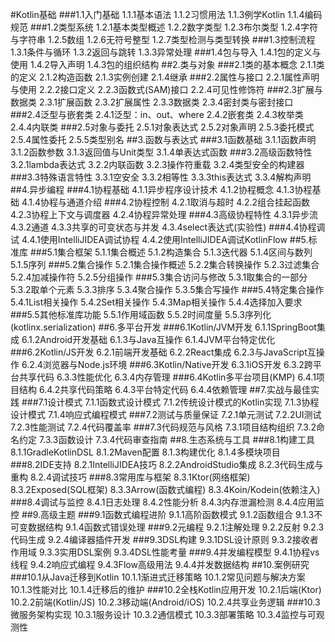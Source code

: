 #Kotlin基础
###1.1入门基础
1.1.1基本语法
1.1.2习惯用法
1.1.3例学Kotlin
1.1.4编码规范
###1.2类型系统
1.2.1基本类型概述
1.2.2数字类型
1.2.3布尔类型
1.2.4字符与字符串
1.2.5数组
1.2.6无符号整型
1.2.7类型检测与类型转换
###1.3控制流程
1.3.1条件与循环
1.3.2返回与跳转
1.3.3异常处理
###1.4包与导入
1.4.1包的定义与使用
1.4.2导入声明
1.4.3包的组织结构
##2.类与对象
###2.1类的基本概念
2.1.1类的定义
2.1.2构造函数
2.1.3实例创建
2.1.4继承
###2.2属性与接口
2.2.1属性声明与使用
2.2.2接口定义
2.2.3函数式(SAM)接口
2.2.4可见性修饰符
###2.3扩展与数据类
2.3.1扩展函数
2.3.2扩展属性
2.3.3数据类
2.3.4密封类与密封接口
###2.4泛型与嵌套类
2.4.1泛型：in、out、where
2.4.2嵌套类
2.4.3枚举类
2.4.4内联类
###2.5对象与委托
2.5.1对象表达式
2.5.2对象声明
2.5.3委托模式
2.5.4属性委托
2.5.5类型别名
##3.函数与表达式
###3.1函数基础
3.1.1函数声明
3.1.2函数参数
3.1.3返回值与Unit类型
3.1.4单表达式函数
###3.2高级函数特性
3.2.1lambda表达式
3.2.2内联函数
3.2.3操作符重载
3.2.4类型安全的构建器
###3.3特殊语言特性
3.3.1空安全
3.3.2相等性
3.3.3this表达式
3.3.4解构声明
##4.异步编程
###4.1协程基础
4.1.1异步程序设计技术
4.1.2协程概念
4.1.3协程基础
4.1.4协程与通道介绍
###4.2协程控制
4.2.1取消与超时
4.2.2组合挂起函数
4.2.3协程上下文与调度器
4.2.4协程异常处理
###4.3高级协程特性
4.3.1异步流
4.3.2通道
4.3.3共享的可变状态与并发
4.3.4select表达式(实验性)
###4.4协程调试
4.4.1使用IntelliJIDEA调试协程
4.4.2使用IntelliJIDEA调试KotlinFlow
##5.标准库
###5.1集合框架
5.1.1集合概述
5.1.2构造集合
5.1.3迭代器
5.1.4区间与数列
5.1.5序列
###5.2集合操作
5.2.1集合操作概述
5.2.2集合转换操作
5.2.3过滤集合
5.2.4加减操作符
5.2.5分组操作
###5.3集合访问与修改
5.3.1取集合的一部分
5.3.2取单个元素
5.3.3排序
5.3.4聚合操作
5.3.5集合写操作
###5.4特定集合操作
5.4.1List相关操作
5.4.2Set相关操作
5.4.3Map相关操作
5.4.4选择加入要求
###5.5其他标准库功能
5.5.1作用域函数
5.5.2时间度量
5.5.3序列化(kotlinx.serialization)
##6.多平台开发
###6.1Kotlin/JVM开发
6.1.1SpringBoot集成
6.1.2Android开发基础
6.1.3与Java互操作
6.1.4JVM平台特定优化
###6.2Kotlin/JS开发
6.2.1前端开发基础
6.2.2React集成
6.2.3与JavaScript互操作
6.2.4浏览器与Node.js环境
###6.3Kotlin/Native开发
6.3.1iOS开发
6.3.2跨平台共享代码
6.3.3性能优化
6.3.4内存管理
###6.4Kotlin多平台项目(KMP)
6.4.1项目结构
6.4.2共享代码策略
6.4.3平台特定代码
6.4.4依赖管理
##7.实战与最佳实践
###7.1设计模式
7.1.1函数式设计模式
7.1.2传统设计模式的Kotlin实现
7.1.3协程设计模式
7.1.4响应式编程模式
###7.2测试与质量保证
7.2.1单元测试
7.2.2UI测试
7.2.3性能测试
7.2.4代码覆盖率
###7.3代码规范与风格
7.3.1项目结构组织
7.3.2命名约定
7.3.3函数设计
7.3.4代码审查指南
##8.生态系统与工具
###8.1构建工具
8.1.1GradleKotlinDSL
8.1.2Maven配置
8.1.3构建优化
8.1.4多模块项目
###8.2IDE支持
8.2.1IntelliJIDEA技巧
8.2.2AndroidStudio集成
8.2.3代码生成与重构
8.2.4调试技巧
###8.3常用库与框架
8.3.1Ktor(网络框架)
8.3.2Exposed(SQL框架)
8.3.3Arrow(函数式编程)
8.3.4Koin/Kodein(依赖注入)
###8.4调试与监控
8.4.1日志处理
8.4.2性能分析
8.4.3内存泄漏检测
8.4.4应用监控
##9.高级主题
###9.1函数式编程进阶
9.1.1高阶函数模式
9.1.2函数组合
9.1.3不可变数据结构
9.1.4函数式错误处理
###9.2元编程
9.2.1注解处理
9.2.2反射
9.2.3代码生成
9.2.4编译器插件开发
###9.3DSL构建
9.3.1DSL设计原则
9.3.2接收者作用域
9.3.3实用DSL案例
9.3.4DSL性能考量
###9.4并发编程模型
9.4.1协程vs线程
9.4.2响应式编程
9.4.3Flow高级用法
9.4.4并发数据结构
##10.案例研究
###10.1从Java迁移到Kotlin
10.1.1渐进式迁移策略
10.1.2常见问题与解决方案
10.1.3性能对比
10.1.4迁移后的维护
###10.2全栈Kotlin应用开发
10.2.1后端(Ktor)
10.2.2前端(Kotlin/JS)
10.2.3移动端(Android/iOS)
10.2.4共享业务逻辑
###10.3微服务架构实现
10.3.1服务设计
10.3.2通信模式
10.3.3部署策略
10.3.4监控与可观测性